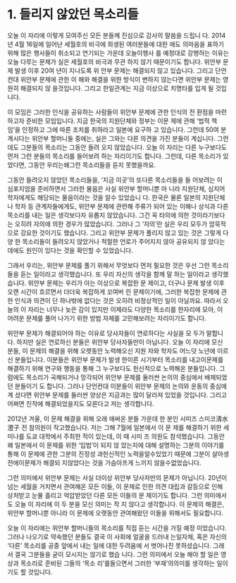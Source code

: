 # 1. 들리지 않았던 목소리들

오늘 이 자리에 이렇게 모여주신 모든 분들께 진심으로 감사의 말씀을 드립니 다. 2014년 4월 16일에 일어난 세월호의 비극에 희생된 여러분들에 대한 애도 의마음을 표하기 위해 많은 행사들이 취소되고 연기되는 가운데 오늘이행사 를 예정대로 강행하는 이유는 오늘 다루는 문제가 실은 세월호의 비극과 무관 하지 않기 때문이기도 합니다. 위안부 문제 발생 이후 20여 년이 지나도록 위 안부 문제는 해결되지 않고 있습니다. 그리고 단언컨대 위안부 문제에 관한 이 해와 해결을 위한 방식이 변하지 않는다면 위안부 문제는 영원히 해결되지 않 을것입니다. 그리고 한일관계는 지금 이상으로 치명타를 입게 될 것입니다.

이 모임은 그러한 인식을 공유하는 사람들이 위안부 문제에 관한 인식의 전 환점을 마련하고자 준비한 모임입니다. 지금 한국의 지원단체와 정부는 이문 제에 관해 ‘법적 책임’을 인정하고 그에 따른 조치를 취하라고 일본에 요구하 고 있습니다. 그런데 50여 분 계시다는 위안부 할머니들 중에는, 실은 그와는 다른 의견을 가진 분들이 계십니다. 그런데도 그분들의 목소리는 그동안 들려 오지 않았습니다. 오늘 이 자리는 다른 누구보다도 먼저 그런 분들의 목소리를 들어보려 하는 자리이기도 합니다. 그런데, 다른 목소리가 있었다면, 그동안 우리는왜그런 목소리들을 듣지 못했을까요.

그동안 들려오지 않았던 목소리들을, ‘지금 이곳’의 또다른 목소리들을 들 어보려는 이 심포지엄을 준비하면서 그러한 물음은 사실 위안부 할머니뿐 아 니라 지원단체, 심지어 학자에게도 해당되는 물음이라는 것을 알수 있었습니 다. 한국은 물론 일본의 지원단체나 학자 등 관계자들에게도, 위안부 문제에 관련해 주류가 되어 있는 이해나 상식과 다른 목소리를 내는 일은 생각보다자 유롭지 않았습니다. 그건 꼭 타의에 의한 것이라기보다는 오히려 자의에 의한 경우가 많았습니다. 그러나 그 ‘자의’란 실은 우리 모두가 암묵적으로 강요한 것이기도 했습니다. 그리고 위안부 문제가 풀리지 않고 있는 것은 그렇게 다양 한 목소리들이 들려오지 않았거나 적절한 언로가 주어지지 않아 공유되지 않 았다는 데에도 원인이 있다는 것을 확인할 수 있었습니다.

그래서 우리는, 위안부 문제를 풀기 위해서 무엇보다 먼저 필요한 것은 우선 그런 목소리들을 듣는 일이라고 생각했습니다. 또 우리 자신의 생각을 함께 말 하는 일이라고 생각했습니다. 위안부 문제는 우리가 아는 이상으로 복잡한 문 제이고, 더구나 문제 발생 이후 오랜 시간이 흐르면서 더더욱 복잡하게 꼬여버 린 문제이기에, 그러한 복잡한 문제에 관한 인식과 의견이 단 하나밖에 없다는 것은 오히려 비정상적인 일이 아닐까요. 따라서 오늘의 이 자리는 너무나 늦은 감이 있지만 이제라도 다양한 목소리를 한자리에 모아, 이 어려운 문제를 풀어 나가기 위한 방법 자체를 고민해보려는 자리이기도 합니다.

위안부 문제가 해결되어야 하는 이유로 당사자들이 연로하다는 사실을 모 두가 말합니다. 하지만 실은 연로하신 분들은 위안부 당사자들만이 아닙니다. 오늘 이 자리에 모신 분들, 이 문제의 해결을 위해 오랫동안 노력해오신 지원 자와 학자도 어느덧 노년에 이르신 분들입니다. 이분들은 위안부 문제가 발생 한이른 시기부터 목소리를 내고이문제를 해결하기 위해 연구와 행동을 통해 그 누구보다도 헌신적으로 노력해온 분들입니다. 그럼에도 목소리가 곡해되거나 망각되어 위안부 문제를 둘러싼 논의의 중심에서 배제되었던 분들이기 도 합니다. 그러나 단언컨대 이분들이 위안부 문제의 논의와 운동의 중심에 계 셨다면 위안부 문제를 둘러싼 양상은 지금과는 많이 달라져 있었을 것입니다. 그리고 어쩌면 진작에 해결되었을지도 모른다고 저는 생각합니다.

2012년 겨울, 이 문제 해결을 위해 오래 애써온 분들 가운데 한 분인 시미즈 스미코淸水澄子 전 참의원이 작고했습니다. 저는 그해 7월에 일본에서 이 문 제를 해결하기 위한 세미나를 도쿄 대학에서 주최한 적이 있는데, 이 때 시미 즈 의원도 참석했습니다. 그동안 왜 일본에서 이 문제를 위한 ‘입법’이 되지 않 았는지에 대해 설명하는 그분의 이야기를 통해 이 문제에 관한 그분의 진정성 과헌신적인 노력을알수있었기 때문에 그분이 살아생전에이문제가 해결되 지않았다는 것을 가슴아프게 느끼지 않을수없었습니다.

그런 의미에서 위안부 문제는 사실 더이상 위안부 당사자만의 문제가 아닙니다. 20년이 넘는 세월을 거치면서 관여해온 모든 이들, 이 문제로 인한 의견 대립과 갈등으로 인해 상처받고 눈물 흘리고 억압받았던 다른 모든 이들의 문 제이기도 합니다. 그런 의미에서도 오늘 이 자리에 이 두 분을 모신 의미는 작 지 않다고 생각합니다. 이 문제의 해결은, 위안부 할머니뿐 아니라 이 문제에 오랫동안 관여해왔던 이들을 위해서도 필요합니다.

오늘 이 자리에는 위안부 할머니들의 목소리를 직접 듣는 시간을 가질 예정 이었습니다. 그러나 나오기로 약속했던 분들도 결국 이 사회에 얼굴을 드러내 는일자체, 혹은 자신의 ‘다른’ 목소리를 공중 앞에서 내는 일에 대한 두려움에 서 벗어나진 못하셨습니다. 그래서 결국 그분들을 굳이 모시지는 않기로 했습 니다. 그런 의미에서 오늘 해야 할 일은 영상과 목소리로 준비된 그들의 ‘목소 리’를들으면서 그러한 ‘부재’의의미를 생각하는 일이기도 할 것입니다.